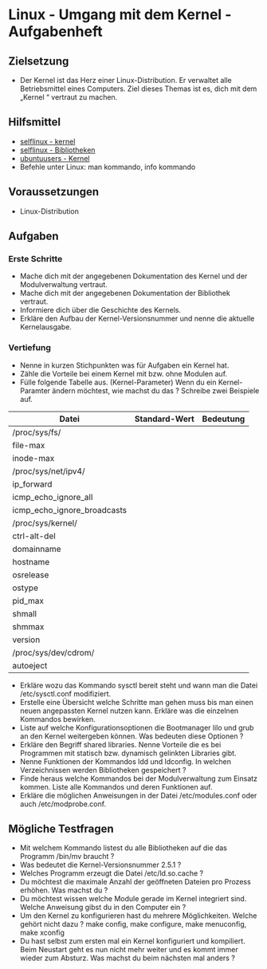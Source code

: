 # Linux - Umgang mit dem Kernel - Aufgabenheft

## Zielsetzung

* Der Kernel ist das Herz einer Linux-Distribution. Er verwaltet alle Betriebsmittel eines Computers. Ziel dieses Themas ist es, dich mit dem „Kernel “ vertraut zu machen.


## Hilfsmittel

* [selflinux - kernel](http://www.selflinux.org/selflinux/html/kernel.html)
* [selflinux - Bibliotheken](http://www.selflinux.org/selflinux/html/bibliotheken.html)
* [ubuntuusers - Kernel](https://wiki.ubuntuusers.de/Kernel/)
* Befehle unter Linux: man kommando, info kommando


## Voraussetzungen

* Linux-Distribution


## Aufgaben

### Erste Schritte

* Mache dich mit der angegebenen Dokumentation des Kernel und der Modulverwaltung vertraut.
* Mache dich mit der angegebenen Dokumentation der Bibliothek vertraut.
* Informiere dich über die Geschichte des Kernels.
* Erkläre den Aufbau der Kernel-Versionsnummer und nenne die aktuelle Kernelausgabe.

### Vertiefung

* Nenne in kurzen Stichpunkten was für Aufgaben ein Kernel hat.
* Zähle die Vorteile bei einem Kernel mit bzw. ohne Modulen auf.
* Fülle folgende Tabelle aus. (Kernel-Parameter) Wenn du ein Kernel-Paramter ändern möchtest, wie machst du das ? Schreibe zwei Beispiele auf.

 Datei                      | Standard-Wert | Bedeutung
----------------------------|---------------|----------
/proc/sys/fs/               |               |
file-max                    |               |
inode-max                   |               |
/proc/sys/net/ipv4/         |               |
ip_forward                  |               |
icmp_echo_ignore_all        |               |
icmp_echo_ignore_broadcasts |               |
/proc/sys/kernel/           |               |
ctrl-alt-del                |               |
domainname                  |               |
hostname                    |               |
osrelease                   |               |
ostype                      |               |
pid_max                     |               |
shmall                      |               |
shmmax                      |               |
version                     |               |
/proc/sys/dev/cdrom/        |               |
autoeject                   |               |


* Erkläre wozu das Kommando sysctl bereit steht und wann man die Datei /etc/sysctl.conf modifiziert.
* Erstelle eine Übersicht welche Schritte man gehen muss bis man einen neuen angepassten Kernel nutzen kann. Erkläre was die einzelnen Kommandos bewirken.
* Liste auf welche Konfigurationsoptionen die Bootmanager lilo und grub an den Kernel weitergeben können. Was bedeuten diese Optionen ?
* Erkläre den Begriff shared libraries. Nenne Vorteile die es bei Programmen mit statisch bzw. dynamisch gelinkten Libraries gibt.
* Nenne Funktionen der Kommandos ldd und ldconfig. In welchen Verzeichnissen werden Bibliotheken gespeichert ?
* Finde heraus welche Kommandos bei der Modulverwaltung zum Einsatz kommen. Liste alle Kommandos und deren Funktionen auf.
* Erkläre die möglichen Anweisungen in der Datei /etc/modules.conf oder auch /etc/modprobe.conf. 


## Mögliche Testfragen

* Mit welchem Kommando listest du alle Bibliotheken auf die das Programm /bin/mv braucht ?
* Was bedeutet die Kernel-Versionsnummer 2.5.1 ?
* Welches Programm erzeugt die Datei /etc/ld.so.cache ?
* Du möchtest die maximale Anzahl der geöffneten Dateien pro Prozess erhöhen. Was machst du ?
* Du möchtest wissen welche Module gerade im Kernel integriert sind. Welche Anweisung gibst du in den Computer ein ?
* Um den Kernel zu konfigurieren hast du mehrere Möglichkeiten. Welche gehört nicht dazu ? make config, make configure, make menuconfig, make xconfig
* Du hast selbst zum ersten mal ein Kernel konfiguriert und kompiliert. Beim Neustart geht es nun nicht mehr weiter und es kommt immer wieder zum Absturz. Was machst du beim nächsten mal anders ?


